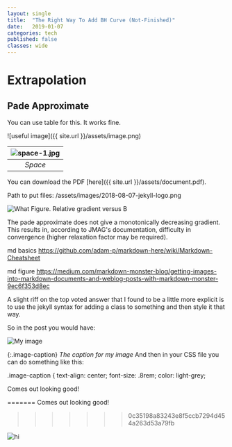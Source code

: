 ```yaml
---
layout: single
title:  "The Right Way To Add BH Curve (Not-Finished)"
date:   2019-01-07
categories: tech
published: false
classes: wide
---
```

# Extrapolation


## Pade Approximate



You can use table for this. It works fine.

![useful image]({{ site.url }}/assets/image.png)


| ![space-1.jpg]({{horychen.github.io}}/assets/Figure_7.png) |
|:--:|
| *Space* |


You can download the PDF [here]({{ site.url }}/assets/document.pdf).



Path to put files:
/assets/images/2018-08-07-jekyll-logo.png

![What](./assets/Figure_7.png)
Figure. Relative gradient versus B

The pade approximate does not give a monotonically decreasing gradient.
This results in, according to JMAG's documentation, difficulty in convergence (higher relaxation factor may be required).

md basics
https://github.com/adam-p/markdown-here/wiki/Markdown-Cheatsheet

md figure
https://medium.com/markdown-monster-blog/getting-images-into-markdown-documents-and-weblog-posts-with-markdown-monster-9ec6f353d8ec





A slight riff on the top voted answer that I found to be a little more explicit is to use the jekyll syntax for adding a class to something and then style it that way.

So in the post you would have:

![My image](./assets/Figure_7.png)

{:.image-caption}
*The caption for my image*
And then in your CSS file you can do something like this:

.image-caption {
  text-align: center;
  font-size: .8rem;
  color: light-grey;

Comes out looking good!


=======
Comes out looking good!
>>>>>>> 0c35198a83243e8f5ccb7294d454a263d53a79fb

<img src="././assets/Figure_7.png" alt="hi" class="inline"/>
